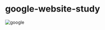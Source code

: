 # google-website-study

![google](https://user-images.githubusercontent.com/97898216/165818527-1a328ab2-6294-4e48-a6d3-0a8c7aef5b29.png)
